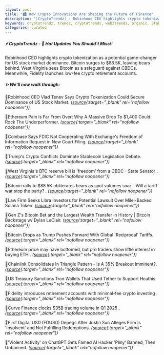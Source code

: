 ```yaml
---
layout: post
title: "🏙️ How Crypto Innovations Are Shaping the Future of Finance"
description: "[CryptoTrendz] - Robinhood CEO highlights crypto tokenization as a potential game-changer for US stock market dominance. Bitcoin surges to $88.5K, leaving bears behind. West Virginia sees Bitcoin as a safeguard against CBDCs. Meanwhile, Fidelity launches low-fee crypto retirement accounts."
keywords: cryptotrendz, trendz, cryptotrends, web3trends, organic, Stablecoin, Trump, Bitcoin, ETH, Investors, CEO, BTC, trading, SEC, Digital, Crypto, AI
categories: curated
---
```


##### ⚡ CryptoTrendz - 📌 *Hot Updates You Should't Miss!:*

Robinhood CEO highlights crypto tokenization as a potential game-changer for US stock market dominance. Bitcoin surges to $88.5K, leaving bears behind. West Virginia sees Bitcoin as a safeguard against CBDCs. Meanwhile, Fidelity launches low-fee crypto retirement accounts.

##### ✨ *We’ll now walk through:*


🔹Robinhood CEO Vlad Tenev Says Crypto Tokenization Could Secure Dominance of US Stock Market. *([source](https://s.avyag.com/xf10){:target="_blank" rel="nofollow noopener"})*

🔹Ethereum Pain Is Far From Over: Why A Massive Drop To $1,400 Could Rock The Underperformer. *([source](https://s.avyag.com/2h09){:target="_blank" rel="nofollow noopener"})*

🔹Coinbase Says FDIC Not Cooperating With Exchange's Freedom of Information Request in New Court Filing. *([source](https://s.avyag.com/9aal){:target="_blank" rel="nofollow noopener"})*

🔹Trump's Crypto Conflicts Dominate Stablecoin Legislation Debate. *([source](https://s.avyag.com/zxwi){:target="_blank" rel="nofollow noopener"})*

🔹West Virginia's BTC reserve bill is 'freedom' from a CBDC - State Senator . *([source](https://s.avyag.com/vwx2){:target="_blank" rel="nofollow noopener"})*

🔹Bitcoin rally to $88.5K obliterates bears as spot volumes soar - Will a tariff war stop the party? . *([source](https://s.avyag.com/n6c0){:target="_blank" rel="nofollow noopener"})*

🔹Law Firm Seeks Libra Investors for Potential Lawsuit Over Milei-Backed Solana Token. *([source](https://s.avyag.com/ft0t){:target="_blank" rel="nofollow noopener"})*

🔹Gen Z's Bitcoin Bet and the Largest Wealth Transfer in History | Bitcoin Backstage w/ Dylan LeClair. *([source](https://s.avyag.com/34ld){:target="_blank" rel="nofollow noopener"})*

🔹Bitcoin Drops as Trump Pushes Forward With Global 'Reciprocal' Tariffs. *([source](https://s.avyag.com/b647){:target="_blank" rel="nofollow noopener"})*

🔹Ethereum price may have bottomed, but pro traders show little interest in buying ETH . *([source](https://s.avyag.com/2b33){:target="_blank" rel="nofollow noopener"})*

🔹Chainlink Consolidates In Triangle Pattern - Is A 35% Breakout Imminent?. *([source](https://s.avyag.com/f0xe){:target="_blank" rel="nofollow noopener"})*

🔹US Treasury Sanctions Tron Wallets That Used Tether to Support Houthis. *([source](https://s.avyag.com/cdgk){:target="_blank" rel="nofollow noopener"})*

🔹Fidelity introduces retirement accounts with minimal-fee crypto investing . *([source](https://s.avyag.com/huzh){:target="_blank" rel="nofollow noopener"})*

🔹Curve Finance clocks $35B trading volume in Q1 2025 . *([source](https://s.avyag.com/5g1t){:target="_blank" rel="nofollow noopener"})*

🔹First Digital USD (FDUSD) Depegs After Justin Sun Alleges Firm Is 'Insolvent' and Not Fulfilling Redemptions. *([source](https://s.avyag.com/itlb){:target="_blank" rel="nofollow noopener"})*

🔹'Violent Activity' on ChatGPT Gets Famed AI Hacker 'Pliny' Banned, Then Unbanned. *([source](https://s.avyag.com/9e4k){:target="_blank" rel="nofollow noopener"})*
